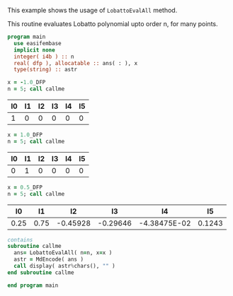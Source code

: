 This example shows the usage of `LobattoEvalAll` method.

This routine evaluates Lobatto polynomial upto order n, for many points.

```fortran
program main
  use easifembase
  implicit none
  integer( i4b ) :: n
  real( dfp ), allocatable :: ans( : ), x
  type(string) :: astr
```

```fortran
x = -1.0_DFP
n = 5; call callme
```

| l0 | l1 | l2 | l3 | l4 | l5 |
| -- | -- | -- | -- | -- | -- |
| 1  | 0  | 0  | 0  | 0  | 0  |

```fortran
x = 1.0_DFP
n = 5; call callme
```

| l0 | l1 | l2 | l3 | l4 | l5 |
| -- | -- | -- | -- | -- | -- |
| 0  | 1  | 0  | 0  | 0  | 0  |

```fortran
x = 0.5_DFP
n = 5; call callme
```

| l0   | l1   | l2       | l3       | l4           | l5     |
| ---- | ---- | -------- | -------- | ------------ | ------ |
| 0.25 | 0.75 | -0.45928 | -0.29646 | -4.38475E-02 | 0.1243 |

```fortran
contains
subroutine callme
  ans= LobattoEvalAll( n=n, x=x )
  astr = MdEncode( ans )
  call display( astr%chars(), "" )
end subroutine callme
```

```fortran
end program main
```
